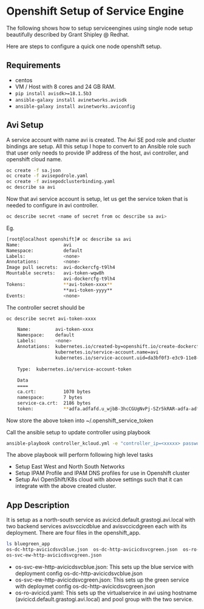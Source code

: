 # Openshift Setup of Service Engine

The following shows how to setup serviceengines using single node setup beautifully described by Grant Shipley @ Redhat.

Here are steps to configure a quick one node openshift setup.

<TODO>

## Requirements

 - centos
 - VM / Host with 8 cores and 24 GB RAM.
 - ```pip install avisdk>=18.1.5b3``` 
 - ```ansible-galaxy install avinetworks.avisdk```
 - ```ansible-galaxy install avinetworks.aviconfig```

## Avi Setup

A service account with name avi is created. The Avi SE pod role and cluster bindings are setup. All this setup I hope
to convert to an Ansible role such that user only needs to provide IP address of the host, avi controller,
and openshift cloud name.

```bash
oc create -f sa.json
oc create -f avisepodrole.yaml
oc create -f avisepodclusterbinding.yaml
oc describe sa avi
```

Now that avi service account is setup, let us get the service token that is needed to configure in avi controller.

```bash
oc describe secret <name of secret from oc describe sa avi>
```

Eg.
```bash
[root@localhost openshift]# oc describe sa avi
Name:                avi
Namespace:           default
Labels:              <none>
Annotations:         <none>
Image pull secrets:  avi-dockercfg-t9lh4
Mountable secrets:   avi-token-wqw8h
                     avi-dockercfg-t9lh4
Tokens:              **avi-token-xxxx**
                     **avi-token-yyyy**
Events:              <none>

```

The controller secret should be 
```bash
oc describe secret avi-token-xxxx

    Name:         avi-token-xxxx
    Namespace:    default
    Labels:       <none>
    Annotations:  kubernetes.io/created-by=openshift.io/create-dockercfg-secrets
                  kubernetes.io/service-account.name=avi
                  kubernetes.io/service-account.uid=da3bf0f3-e3c9-11e8-8e1b-005056b01820
    
    Type:  kubernetes.io/service-account-token
    
    Data
    ====
    ca.crt:          1070 bytes
    namespace:       7 bytes
    service-ca.crt:  2186 bytes
    token:           **adfa.adfafd.u_wjbB-3hcCGUgNvPj-SZr5kRAR-adfa-adf-dfasdf**

```

Now store the above token into ~/.openshift_service_token

Call the ansible setup to update controller using playbook

```bash
ansible-playbook controller_kcloud.yml -e "controller_ip=<xxxxx> password=<yyyy>"
```
The above playbook will perform following high level tasks
- Setup East West and North South Networks
- Setup IPAM Profile and IPAM DNS profiles for use in Openshift cluster
- Setup Avi OpenShift/K8s cloud with above settings such that it can integrate with the above created cluster.

## App Description
It is setup as a north-south service as avicicd.default.grastogi.avi.local with two backend services
avisvccicdblue and avisvccicdgreen each with its deployment.
There are four files in the openshift_app.
```bash
ls bluegreen_app
os-dc-http-avicicdsvcblue.json  os-dc-http-avicicdsvcgreen.json  os-ro-avicicd.yaml  os-svc-ew-http-avicicdsvcblue.json  
os-svc-ew-http-avicicdsvcgreen.json
```

- os-svc-ew-http-avicicdsvcblue.json: This sets up the blue service with deployment config 
  os-dc-http-avicicdsvcblue.json
- os-svc-ew-http-avicicdsvcgreen.json: This sets up the green service with deploymet config 
  os-dc-http-avicicdsvcgreen.json
- os-ro-avicicd.yaml: This sets up the virtualservice in avi using hostname (avicicd.default.grastogi.avi.local) and pool group with the two service.
 
